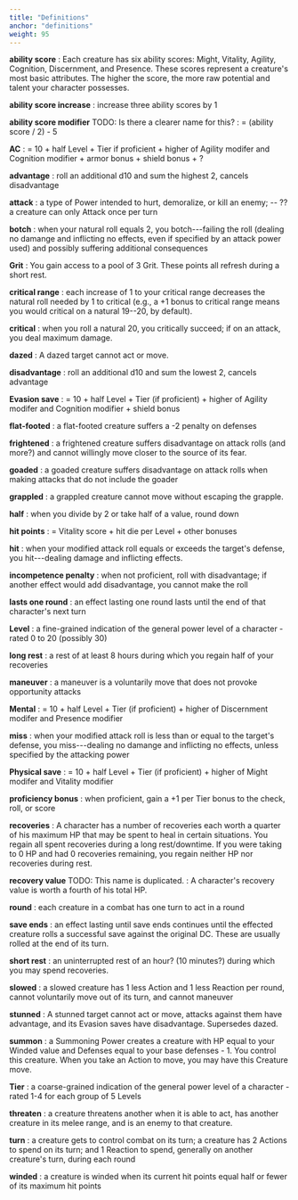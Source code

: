 ```yaml
---
title: "Definitions"
anchor: "definitions"
weight: 95
---
```


**ability score**
: Each creature has six ability scores: Might, Vitality, Agility, Cognition, Discernment, and Presence. These scores represent a creature's most basic attributes. The higher the score, the more raw potential and talent your character possesses.

**ability score increase**
: increase three ability scores by 1

**ability score modifier** TODO: Is there a clearer name for this?
: = (ability score / 2) - 5

**AC**
: = 10 + half Level + Tier if proficient + higher of Agility modifer and Cognition modifier + armor bonus + shield bonus + ?

**advantage**
: roll an additional d10 and sum the highest 2, cancels disadvantage

**attack**
: a type of Power intended to hurt, demoralize, or kill an enemy; -- ?? a creature can only Attack once per turn

**botch**
: when your natural roll equals 2, you botch---failing the roll (dealing no damange and inflicting no effects, even if specified by an attack power used) and possibly suffering additional consequences

**Grit**
: You gain access to a pool of 3 Grit. These points all refresh during a short rest.

**critical range**
: each increase of 1 to your critical range decreases the natural roll needed by 1 to critical (e.g., a +1 bonus to critical range means you would critical on a natural 19--20, by default).

**critical**
: when you roll a natural 20, you critically succeed; if on an attack, you deal maximum damage.

**dazed**
: A dazed target cannot act or move.

**disadvantage**
: roll an additional d10 and sum the lowest 2, cancels advantage

**Evasion save**
: = 10 + half Level + Tier (if proficient) + higher of Agility modifer and Cognition modifier + shield bonus

**flat-footed**
: a flat-footed creature suffers a -2 penalty on defenses

**frightened**
: a frightened creature suffers disadvantage on attack rolls (and more?) and cannot willingly move closer to the source of its fear.

**goaded**
: a goaded creature suffers disadvantage on attack rolls when making attacks that do not include the goader

**grappled**
: a grappled creature cannot move without escaping the grapple.

**half**
: when you divide by 2 or take half of a value, round down

**hit points**
: = Vitality score + hit die per Level + other bonuses

**hit**
: when your modified attack roll equals or exceeds the target's defense, you hit---dealing damage and inflicting effects.

**incompetence penalty**
: when not proficient, roll with disadvantage; if another effect would add disadvantage, you cannot make the roll

**lasts one round**
: an effect lasting one round lasts until the end of that character's next turn

**Level**
: a fine-grained indication of the general power level of a character - rated 0 to 20 (possibly 30)

**long rest**
: a rest of at least 8 hours during which you regain half of your recoveries

**maneuver**
: a maneuver is a voluntarily move that does not provoke opportunity attacks

**Mental**
: = 10 + half Level + Tier (if proficient) + higher of Discernment modifer and Presence modifier

**miss**
: when your modified attack roll is less than or equal to the target's defense, you miss---dealing no damange and inflicting no effects, unless specified by the attacking power

**Physical save**
: = 10 + half Level + Tier (if proficient) + higher of Might modifer and Vitality modifier

**proficiency bonus**
: when proficient, gain a +1 per Tier bonus to the check, roll, or score

**recoveries**
: A character has a number of recoveries each worth a quarter of his maximum HP that may be spent to heal in certain situations. You regain all spent recoveries during a long rest/downtime. If you were taking to 0 HP and had 0 recoveries remaining, you regain neither HP nor recoveries during rest.

**recovery value** TODO: This name is duplicated.
: A character's recovery value is worth a fourth of his total HP.

**round**
: each creature in a combat has one turn to act in a round

**save ends**
: an effect lasting until save ends continues until the effected creature rolls a successful save against the original DC. These are usually rolled at the end of its turn.

**short rest**
: an uninterrupted rest of an hour? (10 minutes?) during which you may spend recoveries.

**slowed**
: a slowed creature has 1 less Action and 1 less Reaction per round, cannot voluntarily move out of its turn, and cannot maneuver

**stunned**
: A stunned target cannot act or move, attacks against them have advantage, and its Evasion saves have disadvantage. Supersedes dazed.

**summon**
: a Summoning Power creates a creature with HP equal to your Winded value and Defenses equal to your base defenses - 1. You control this creature. When you take an Action to move, you may have this Creature move.

**Tier**
: a coarse-grained indication of the general power level of a character - rated 1-4 for each group of 5 Levels

**threaten**
: a creature threatens another when it is able to act, has another creature in its melee range, and is an enemy to that creature.

**turn**
: a creature gets to control combat on its turn; a creature has 2 Actions to spend on its turn; and 1 Reaction to spend, generally on another creature's turn, during each round

**winded**
: a creature is winded when its current hit points equal half or fewer of its maximum hit points
